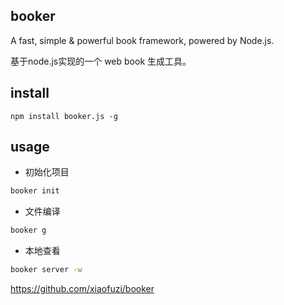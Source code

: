 ## booker

A fast, simple & powerful book framework, powered by Node.js.

基于node.js实现的一个 web book 生成工具。

## install

```node
npm install booker.js -g
```


## usage

* 初始化项目

```bash
booker init
```

* 文件编译

```bash
booker g
```

* 本地查看

```bash
booker server -w
```

https://github.com/xiaofuzi/booker
